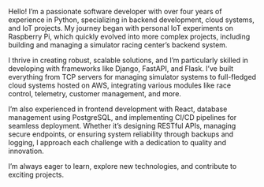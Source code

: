 Hello! I’m a passionate software developer with over four years of experience in Python, specializing in backend development, cloud systems, and IoT projects. My journey began with personal IoT experiments on Raspberry Pi, which quickly evolved into more complex projects, including building and managing a simulator racing center’s backend system.

I thrive in creating robust, scalable solutions, and I’m particularly skilled in developing with frameworks like Django, FastAPI, and Flask. I’ve built everything from TCP servers for managing simulator systems to full-fledged cloud systems hosted on AWS, integrating various modules like race control, telemetry, customer management, and more.

I’m also experienced in frontend development with React, database management using PostgreSQL, and implementing CI/CD pipelines for seamless deployment. Whether it’s designing RESTful APIs, managing secure endpoints, or ensuring system reliability through backups and logging, I approach each challenge with a dedication to quality and innovation.

I’m always eager to learn, explore new technologies, and contribute to exciting projects.

<!---
eugenedorfling/eugenedorfling is a ✨ special ✨ repository because its `README.md` (this file) appears on your GitHub profile.
You can click the Preview link to take a look at your changes.
--->

